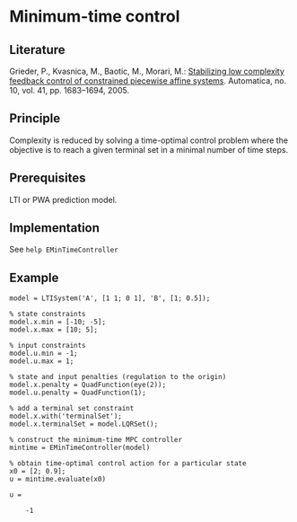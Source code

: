 # Minimum-time control

## Literature

Grieder, P., Kvasnica, M., Baotic, M., Morari, M.: [Stabilizing low complexity feedback control of constrained piecewise affine systems](http://www.sciencedirect.com/science/article/pii/S0005109805001482). Automatica, no. 10, vol. 41, pp. 1683–1694, 2005.

## Principle

Complexity is reduced by solving a time-optimal control problem where the objective is to reach a given terminal set in a minimal number of time steps.

## Prerequisites

LTI or PWA prediction model.

## Implementation

See `help EMinTimeController`

## Example

    model = LTISystem('A', [1 1; 0 1], 'B', [1; 0.5]);
    
    % state constraints
    model.x.min = [-10; -5];
    model.x.max = [10; 5];
    
    % input constraints
    model.u.min = -1;
    model.u.max = 1;
    
    % state and input penalties (regulation to the origin)
    model.x.penalty = QuadFunction(eye(2));
    model.u.penalty = QuadFunction(1);
    
    % add a terminal set constraint
    model.x.with('terminalSet');
    model.x.terminalSet = model.LQRSet();

    % construct the minimum-time MPC controller
    mintime = EMinTimeController(model)
    
    % obtain time-optimal control action for a particular state
    x0 = [2; 0.9];
    u = mintime.evaluate(x0)
    
    u =

        -1